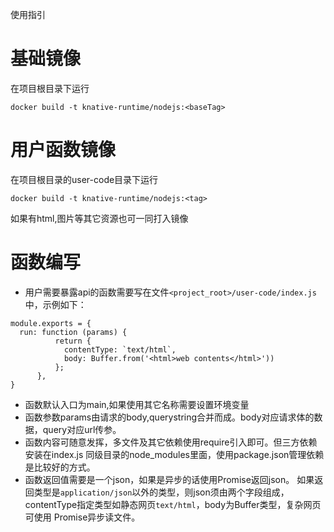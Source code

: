 使用指引
# 基础镜像
在项目根目录下运行
```shell
docker build -t knative-runtime/nodejs:<baseTag>
```
# 用户函数镜像
在项目根目录的user-code目录下运行
```
docker build -t knative-runtime/nodejs:<tag>
```
如果有html,图片等其它资源也可一同打入镜像

# 函数编写
- 用户需要暴露api的函数需要写在文件```<project_root>/user-code/index.js```中，示例如下：
```nodejs
module.exports = {
  run: function (params) {
          return {
            contentType: `text/html`,
            body: Buffer.from('<html>web contents</html>'))
          };
      },
}
```
- 函数默认入口为main,如果使用其它名称需要设置环境变量
- 函数参数params由请求的body,querystring合并而成。body对应请求体的数据，query对应url传参。
- 函数内容可随意发挥，多文件及其它依赖使用require引入即可。但三方依赖安装在index.js
同级目录的node_modules里面，使用package.json管理依赖是比较好的方式。
- 函数返回值需要是一个json，如果是异步的话使用Promise返回json。
如果返回类型是```application/json```以外的类型，则json须由两个字段组成，
contentType指定类型如静态网页```text/html```，body为Buffer类型，复杂网页可使用
Promise异步读文件。
